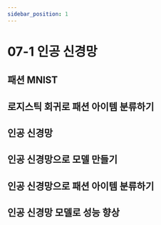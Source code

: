 ```yaml
---
sidebar_position: 1
---
```


# 07-1 인공 신경망

## 패션 MNIST

## 로지스틱 회귀로 패션 아이템 분류하기

## 인공 신경망

## 인공 신경망으로 모델 만들기

## 인공 신경망으로 패션 아이템 분류하기

## 인공 신경망 모델로 성능 향상